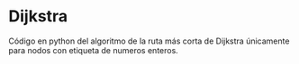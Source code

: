 # Dijkstra
Código en python del algoritmo de la ruta más corta de Dijkstra únicamente para nodos con etiqueta de numeros enteros.
